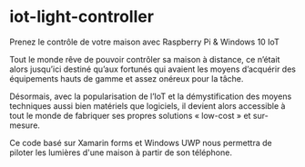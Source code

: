 # iot-light-controller
Prenez le contrôle de votre maison avec Raspberry Pi &amp; Windows 10 IoT

Tout le monde rêve de pouvoir contrôler sa maison à distance, ce n’était alors jusqu’ici destiné qu’aux fortunés qui avaient les moyens d’acquérir des équipements hauts de gamme et assez onéreux pour la tâche.

Désormais, avec la popularisation de l’IoT et la démystification des moyens techniques aussi bien matériels que logiciels, il devient alors accessible à tout le monde de fabriquer ses propres solutions « low-cost » et sur-mesure.

Ce code basé sur Xamarin forms et Windows UWP nous permettra de piloter les lumières d'une maison à partir de son téléphone.
